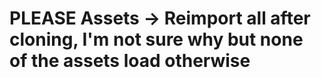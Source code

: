 # PLEASE Assets -> Reimport all after cloning, I'm not sure why but none of the assets load otherwise
